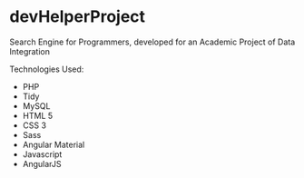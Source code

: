 # devHelperProject
Search Engine for Programmers, developed for an Academic Project of Data Integration

Technologies Used:

* PHP
* Tidy
* MySQL
* HTML 5
* CSS 3
* Sass
* Angular Material
* Javascript
* AngularJS
